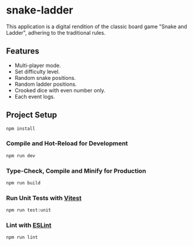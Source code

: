 # snake-ladder

This application is a digital rendition of the classic board game "Snake and Ladder", adhering to the traditional rules.

## Features

- Multi-player mode.
- Set difficulty level.
- Random snake positions.
- Random ladder positions.
- Crooked dice with even number only.
- Each event logs.

## Project Setup

```sh
npm install
```

### Compile and Hot-Reload for Development

```sh
npm run dev
```

### Type-Check, Compile and Minify for Production

```sh
npm run build
```

### Run Unit Tests with [Vitest](https://vitest.dev/)

```sh
npm run test:unit
```

### Lint with [ESLint](https://eslint.org/)

```sh
npm run lint
```
